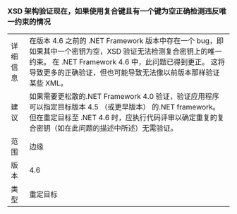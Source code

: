 ### <a name="xsd-schema-validation-now-correctly-detects-violations-of-unique-constraints-if-compound-keys-are-used-and-one-key-is-empty"></a>XSD 架构验证现在，如果使用复合键且有一个键为空正确检测违反唯一约束的情况

|   |   |
|---|---|
|详细信息|在版本 4.6 之前的 .NET Framework 版本中存在一个 bug，即如果其中一个密钥为空，XSD 验证无法检测复合密钥上的唯一约束。 在 .NET Framework 4.6 中，此问题已得到更正。 这将导致更多的正确验证，但也可能导致无法像以前版本那样验证某些 XML。|
|建议|如果需要更松散的.NET Framework 4.0 验证，验证应用程序可以指定目标版本 4.5 （或更早版本） 的.NET framework。 但在重定目标至 .NET 4.6 时，应执行代码评审以确定重复的复合密钥（如在此问题的描述中所述）无需验证。|
|范围|边缘|
|版本|4.6|
|类型|重定目标|

